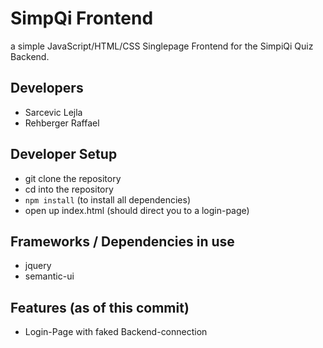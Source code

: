 # SimpQi Frontend

a simple JavaScript/HTML/CSS Singlepage Frontend for the SimpiQi Quiz Backend.

## Developers
* Sarcevic Lejla
* Rehberger Raffael

## Developer Setup
* git clone the repository
* cd into the repository
* ```npm install``` (to install all dependencies)
* open up index.html (should direct you to a login-page)

## Frameworks / Dependencies in use
* jquery
* semantic-ui

## Features (as of this commit)
* Login-Page with faked Backend-connection
